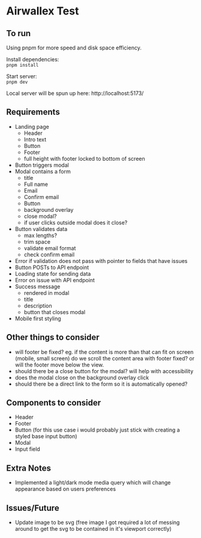 # Airwallex Test

## To run
Using pnpm for more speed and disk space efficiency.  

Install dependencies:  
`pnpm install`  

Start server:  
`pnpm dev`  

Local server will be spun up here: http://localhost:5173/  

## Requirements
- Landing page
  - Header
  - Intro text
  - Button
  - Footer
  - full height with footer locked to bottom of screen
- Button triggers modal
- Modal contains a form
  - title
  - Full name
  - Email
  - Confirm email
  - Button
  - background overlay
  - close modal?
  - if user clicks outside modal does it close?
- Button validates data
  - max lengths?
  - trim space
  - validate email format
  - check confirm email
- Error if validation does not pass with pointer to fields that have issues
- Button POSTs to API endpoint
- Loading state for sending data
- Error on issue with API endpoint
- Success message
  - rendered in modal
  - title
  - description
  - button that closes modal
- Mobile first styling


## Other things to consider
- will footer be fixed? eg. if the content is more than that can fit on screen (mobile, small screen) do we scroll the content area with footer fixed? or will the footer move below the view.
- should there be a close button for the modal? will help with accessibility
- does the modal close on the background overlay click
- should there be a direct link to the form so it is automatically opened?


## Components to consider
- Header
- Footer
- Button (for this use case i would probably just stick with creating a styled base input button)
- Modal
- Input field

## Extra Notes
- Implemented a light/dark mode media query which will change appearance based on users preferences


## Issues/Future
- Update image to be svg (free image I got required a lot of messing around to get the svg to be contained in it's viewport correctly)